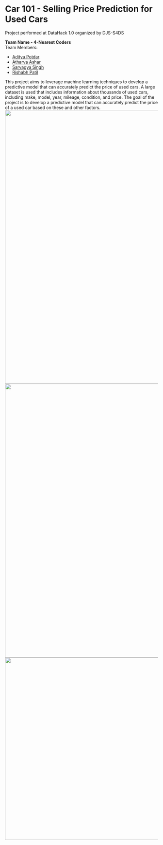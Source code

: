 # Car 101 - Selling Price Prediction for Used Cars
Project performed at DataHack 1.0 organized by DJS-S4DS

<b>Team Name - 4-Nearest Coders</b>
<br>
Team Members:<br>
<ul>
    <li><a href="https://github.com/adityapotdar23">Aditya Potdar</a><br></li>
    <li><a href="https://github.com/AtharvaAshar">Atharva Ashar</a><br></li>
    <li><a href="https://github.com/Sarvyi">Sarvagya Singh</a><br></li>
    <li><a href="https://github.com/rishswish">Rishabh Patil</a></li>
</ul>
This project aims to leverage machine learning techniques to develop a predictive model that can accurately predict the price of used cars. A large dataset is used that includes information about thousands of used cars, including make, model, year, mileage, condition, and price. The goal of the project is to develop a predictive model that can accurately predict the price of a used car based on these and other factors. 
<br>
<img src="https://lh3.googleusercontent.com/f0cCdcqiVVt67hTvp-5jC4Ge7OG2Q_5CirE4b6_5e1kV7WhgITssFFYlw5KWn6HojlGFtmfq7k_lpKlhHgYVnYXWdCHKchGjUi8pMDHEdBHAoaYI_5SbG_WiXB62C8upbW6v5p0DILDFhJT2_UQfY7Y" width=900>
<img width=900 src="https://lh3.googleusercontent.com/KSyaaUfvUPNOZr9Ko-pDDJUneZoPtVZRn7YLZ6ddBk6mYDO2XavHIs5c0zqX2Y03tHk_zWSif2N6KlomYOn1ieABgkaIIcE7EQCbL7DGxvMG49DWEnvv--UdeT1knGiRgoCCdJsx7xoV0UZvrqzHF3Y">

<img width=600 src="https://lh4.googleusercontent.com/O7_la7o_OLPZ-4EtUTGAtbzfb5VF10dRiqt4Q8b2GbZ0wW--Q2FhQKCvpod5kGWG-WS3eNXYO_m1OgMLzC-XWGW9eYjVnQEi5mwXhVR8NFCdjKqKj6v4Z19qhiZU7qBgjCEiIT4Z-oVhdu8-uxSGEPI">
